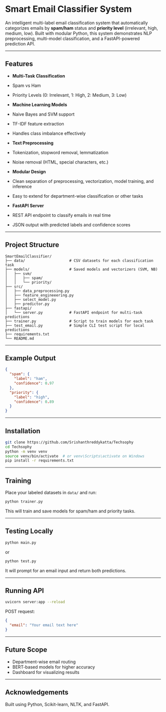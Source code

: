 #  Smart Email Classifier System

An intelligent multi-label email classification system that automatically categorizes emails by **spam/ham** status and **priority level** (irrelevant, high, medium, low). Built with modular Python, this system demonstrates NLP preprocessing, multi-model classification, and a FastAPI-powered prediction API.

---

##  Features

-  **Multi-Task Classification**

  - Spam vs Ham
  - Priority Levels (0: Irrelevant, 1: High, 2: Medium, 3: Low)

-  **Machine Learning Models**

  - Naive Bayes and SVM support
  - TF-IDF feature extraction
  - Handles class imbalance effectively

-  **Text Preprocessing**

  - Tokenization, stopword removal, lemmatization
  - Noise removal (HTML, special characters, etc.)

-  **Modular Design**

  - Clean separation of preprocessing, vectorization, model training, and inference
  - Easy to extend for department-wise classification or other tasks

-  **FastAPI Server**

  - REST API endpoint to classify emails in real time
  - JSON output with predicted labels and confidence scores

---

## Project Structure

```
SmartEmailClassifier/
├── data/                    # CSV datasets for each classification task
├── models/                  # Saved models and vectorizers (SVM, NB)
│   ├── svm/
│   │   ├── spam/
│   │   └── priority/
├── src/
│   ├── data_preprocessing.py
│   ├── feature_engineeering.py
│   ├── select_model.py
│   ├── predictor.py
├── fastapi/
│   └── server.py            # FastAPI endpoint for multi-task predictions
├── trainer.py               # Script to train models for each task
├── test_email.py            # Simple CLI test script for local predictions
├── requirements.txt
└── README.md
```

---

## Example Output

```json
{
  "spam": {
    "label": "ham",
    "confidence": 0.97
  },
  "priority": {
    "label": "high",
    "confidence": 0.89
  }
}
```

---

## Installation

```bash
git clone https://github.com/Srishanthreddykatta/Techsophy
cd Techsophy
python -m venv venv
source venv/bin/activate  # or venv\Scripts\activate on Windows
pip install -r requirements.txt
```

---

## Training

Place your labeled datasets in `data/` and run:

```bash
python trainer.py
```

This will train and save models for spam/ham and priority tasks.

---

## Testing Locally

```bash
python main.py
```
or

```bash
python test.py
```

It will prompt for an email input and return both predictions.

---

## Running API

```bash
uvicorn server:app --reload
```

POST request:

```json
{
  "email": "Your email text here"
}
```

---

## Future Scope

- Department-wise email routing
- BERT-based models for higher accuracy
- Dashboard for visualizing results

---

## Acknowledgements

Built using Python, Scikit-learn, NLTK, and FastAPI.

